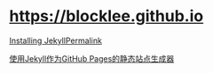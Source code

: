 
# https://blocklee.github.io

[Installing JekyllPermalink](https://www.jekyll.com.cn/docs/installation/windows/)

[使用Jekyll作为GitHub Pages的静态站点生成器](https://help.github.com/en/articles/using-jekyll-as-a-static-site-generator-with-github-pages)